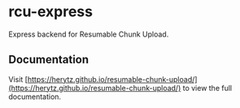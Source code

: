 # rcu-express

Express backend for Resumable Chunk Upload.

## Documentation

Visit [https://herytz.github.io/resumable-chunk-upload/](https://herytz.github.io/resumable-chunk-upload/) to view the full documentation.
